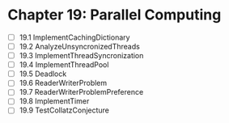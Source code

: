 # Chapter 19: Parallel Computing

- [ ] 19.1 ImplementCachingDictionary
- [ ] 19.2 AnalyzeUnsyncronizedThreads
- [ ] 19.3 ImplementThreadSyncronization
- [ ] 19.4 ImplementThreadPool
- [ ] 19.5 Deadlock
- [ ] 19.6 ReaderWriterProblem
- [ ] 19.7 ReaderWriterProblemPreference
- [ ] 19.8 ImplementTimer
- [ ] 19.9 TestCollatzConjecture